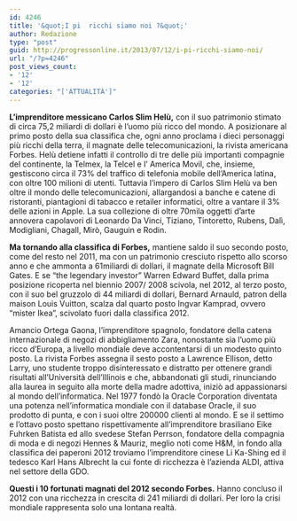 ```yaml
---
id: 4246
title: '&quot;I pi  ricchi siamo noi ?&quot;'
author: Redazione
type: "post"
guid: http://progressonline.it/2013/07/12/i-pi-ricchi-siamo-noi/
url: "/?p=4246"
post_views_count:
- '12'
- '12'
categories: "['ATTUALITÀ']"
---
```


**L’imprenditore messicano Carlos Slim Helù,** con il suo patrimonio stimato di circa 75,2 miliardi di dollari è l’uomo più ricco del mondo. A posizionare al primo posto della sua classifica che, ogni anno proclama i dieci personaggi più ricchi della terra, il magnate delle telecomunicazioni, la rivista americana Forbes. Helù detiene infatti il controllo di tre delle più importanti compagnie del continente, la Telmex, la Telcel e l’ America Movil, che, insieme, gestiscono circa il 73% del traffico di telefonia mobile dell’America latina, con oltre 100 milioni di utenti. Tuttavia l’impero di Carlos Slim Helù va ben oltre il mondo delle telecomunicazioni, allargandosi a banche e catene di ristoranti, piantagioni di tabacco e retailer informatici, oltre a vantare il 3% delle azioni in Apple. La sua collezione di oltre 70mila oggetti d’arte annovera capolavori di Leonardo Da Vinci, Tiziano, Tintoretto, Rubens, Dalì, Modigliani, Chagall, Mirò, Gauguin e Rodin.

**Ma tornando alla classifica di Forbes,** mantiene saldo il suo secondo posto, come del resto nel 2011, ma con un patrimonio cresciuto rispetto allo scorso anno e che ammonta a 61miliardi di dollari, il magnate della Microsoft Bill Gates. E se “the legendary investor” Warren Edward Buffet, dalla prima posizione ricoperta nel biennio 2007/ 2008 scivola, nel 2012, al terzo posto, con il suo bel gruzzolo di 44 miliardi di dollari, Bernard Arnauld, patron della maison Louis Vuitton, scalza dal quarto posto Ingvar Kamprad, ovvero “mister Ikea”, scivolato fuori dalla classifica 2012.

Amancio Ortega Gaona, l’imprenditore spagnolo, fondatore della catena internazionale di negozi di abbigliamento Zara, nonostante sia l’uomo più ricco d’Europa, a livello mondiale deve accontentarsi di un modesto quinto posto. La rivista Forbes assegna il sesto posto a Lawrence Ellison, detto Larry, uno studente troppo disinteressato e distratto per ottenere grandi risultati all’Università dell’Illinois e che, abbandonati gli studi, rinunciando alla laurea in seguito alla morte della madre adottiva, iniziò ad appassionarsi al mondo dell’informatica. Nel 1977 fondò la Oracle Corporation diventata una potenza nell’informatica mondiale con il database Oracle, il suo prodotto di punta, e con i suoi oltre 200000 clienti al mondo. E se il settimo e l’ottavo posto spettano rispettivamente all’imprenditore brasiliano Eike Fuhrken Batista ed allo svedese Stefan Perrson, fondatore della compagnia di moda e di negozi Hennes &amp; Mauriz, meglio noti come H&amp;M, in fondo alla classifica dei paperoni 2012 troviamo l’imprenditore cinese Li Ka-Shing ed il tedesco Karl Hans Albrecht la cui fonte di ricchezza è l’azienda ALDI, attiva nel settore della GDO.

**Questi i 10 fortunati magnati del 2012 secondo Forbes.** Hanno concluso il 2012 con una ricchezza in crescita di 241 miliardi di dollari. Per loro la crisi mondiale rappresenta solo una lontana realtà.

<div> </div>